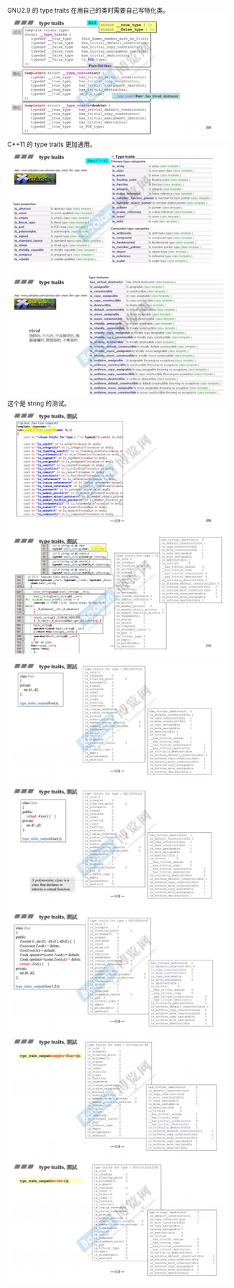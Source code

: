 GNU2.9 的 type traits 在用自己的类时需要自己写特化类。
![](attachments/42.1.1type%20traits.jpg)
C++11 的 type traits 更加通用。
![](attachments/42.1.2type%20traits.jpg)
![](attachments/42.1.3type%20traits.jpg)
这个是 string 的测试。
![](attachments/42.1.4type%20traits.jpg)
![](attachments/42.1.5type%20traits.jpg)
![](attachments/42.1.6type%20traits.jpg)
![](attachments/42.1.7type%20traits.jpg)
![](attachments/42.1.8type%20traits.jpg)
![](attachments/42.1.9type%20traits.jpg)
![](attachments/42.1.10type%20traits.jpg)